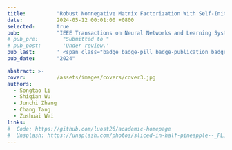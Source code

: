 ```yaml
---
title:          "Robust Nonnegative Matrix Factorization With Self-Initiated Multigraph Contrastive Fusion"
date:           2024-05-12 00:01:00 +0800
selected:       true
pub:            "IEEE Transactions on Neural Networks and Learning Systems"
# pub_pre:        "Submitted to "
# pub_post:       'Under review.'
pub_last:       ' <span class="badge badge-pill badge-publication badge-success">SCI一区 TOP</span>'
pub_date:       "2024"

abstract: >-
cover:          /assets/images/covers/cover3.jpg
authors:
  - Songtao Li
  - Shiqian Wu
  - Junchi Zhang
  - Chang Tang
  - Zushuai Wei
links:
#  Code: https://github.com/luost26/academic-homepage
#  Unsplash: https://unsplash.com/photos/sliced-in-half-pineapple--_PLJZmHZzk
---
```

